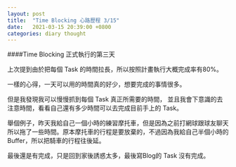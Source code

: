 ```yaml
---
layout: post
title:  "Time Blocking 心路歷程 3/15"
date:   2021-03-15 20:39:00 +0800
categories: diary thought
---
```


####Time Blocking 正式執行的第三天

上次提到由於把每個 Task 的時間拉長，所以按照計畫執行大概完成率有80%。

一樣的心得，一天可以用的時間真的好少，想要完成的事情很多。

但是我發現我可以慢慢抓到每個 Task 真正所需要的時間， 並且我會下意識的去注意時間，看看自己還有多少時間可以去完成目前手上的 Task。

舉個例子，昨天我給自己一個小時的練習摩托車，但是因為之前打網球跟球友聊天所以拖了一些時間。原本摩托車的行程是要放棄的，不過因為我給自己半個小時的Buffer，所以把騎車的行程往後延。

最後還是有完成，只是回到家後誘惑太多，最後寫Blog的 Task 沒有完成。